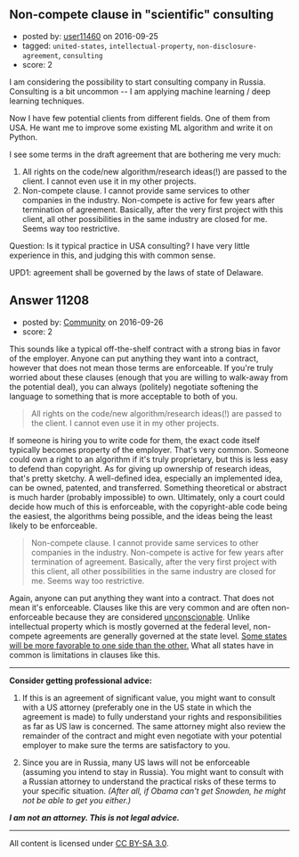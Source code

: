 ## Non-compete clause in "scientific" consulting

- posted by: [user11460](https://stackexchange.com/users/9263400/user11460) on 2016-09-25
- tagged: `united-states`, `intellectual-property`, `non-disclosure-agreement`, `consulting`
- score: 2

I am considering the possibility to start consulting company in Russia. Consulting is a bit uncommon -- I am applying machine learning / deep learning techniques. 

Now I have few potential clients from different fields. One of them from USA. He want me to improve some existing ML algorithm and write it on Python. 

I see some terms in the draft agreement that are bothering me very much:

1. All rights on the code/new algorithm/research ideas(!) are passed to the client. I cannot even use it in my other projects.
2. Non-compete clause. I cannot provide same services to other companies in the industry. Non-compete is active for few years after termination of agreement. Basically, after the very first project with this client, all other possibilities in the same industry are closed for me. Seems way too restrictive.

Question: Is it typical practice in USA consulting? I have very little experience in this, and judging this with common sense.

UPD1: agreement shall be governed by the laws of state of Delaware.


## Answer 11208

- posted by: [Community](https://stackexchange.com/users/-1/community) on 2016-09-26
- score: 2

This sounds like a typical off-the-shelf contract with a strong bias in favor of the employer. Anyone can put anything they want into a contract, however that does not mean those terms are enforceable. If you're truly worried about these clauses (enough that you are willing to walk-away from the potential deal), you can always (politely) negotiate softening the language to something that is more acceptable to both of you.

> All rights on the code/new algorithm/research ideas(!) are passed to the client. I cannot even use it in my other projects.

If someone is hiring you to write code for them, the exact code itself typically becomes property of the employer. That's very common. Someone could own a right to an algorithm if it's truly proprietary, but this is less easy to defend than copyright. As for giving up ownership of research ideas, that's pretty sketchy. A well-defined idea, especially an implemented idea, can be owned, patented, and transferred. Something theoretical or abstract is much harder (probably impossible) to own. Ultimately, only a court could decide how much of this is enforceable, with the copyright-able code being the easiest, the algorithms being possible, and the ideas being the least likely to be enforceable.

> Non-compete clause. I cannot provide same services to other companies in the industry. Non-compete is active for few years after termination of agreement. Basically, after the very first project with this client, all other possibilities in the same industry are closed for me. Seems way too restrictive.

Again, anyone can put anything they want into a contract. That does not mean it's enforceable. Clauses like this are very common and are often non-enforceable because they are considered [unconscionable](https://en.wikipedia.org/wiki/Unconscionability). Unlike intellectual property which is mostly governed at the federal level, non-compete agreements are generally governed at the state level. [Some states will be more favorable to one side than the other.](https://en.wikipedia.org/wiki/Non-compete_clause#United_States) What all states have in common is limitations in clauses like this.

---

**Consider getting professional advice:**

1. If this is an agreement of significant value, you might want to consult with a US attorney (preferably one in the US state in which the agreement is made) to fully understand your rights and responsibilities as far as US law is concerned. The same attorney might also review the remainder of the contract and might even negotiate with your potential employer to make sure the terms are satisfactory to you.

2. Since you are in Russia, many US laws will not be enforceable (assuming you intend to stay in Russia). You might want to consult with a Russian attorney to understand the practical risks of these terms to your specific situation. *(After all, if Obama can't get Snowden, he might not be able to get you either.)*

***I am not an attorney. This is not legal advice.***



---

All content is licensed under [CC BY-SA 3.0](https://creativecommons.org/licenses/by-sa/3.0/).
